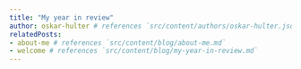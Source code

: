 ```yaml
---
title: "My year in review"
author: oskar-hulter # references `src/content/authors/oskar-hulter.json`
relatedPosts:
- about-me # references `src/content/blog/about-me.md`
- welcome # references `src/content/blog/my-year-in-review.md`
---
```

